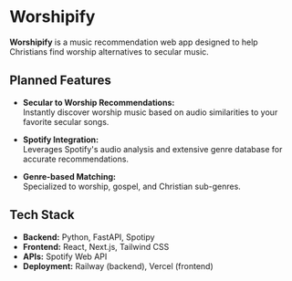 # Worshipify

**Worshipify** is a music recommendation web app designed to help Christians find worship alternatives to secular music.

## Planned Features

- **Secular to Worship Recommendations:**  
  Instantly discover worship music based on audio similarities to your favorite secular songs.

- **Spotify Integration:**  
  Leverages Spotify's audio analysis and extensive genre database for accurate recommendations.

- **Genre-based Matching:**  
  Specialized to worship, gospel, and Christian sub-genres.

## Tech Stack
- **Backend:** 
    Python, FastAPI, Spotipy
- **Frontend:** 
    React, Next.js, Tailwind CSS
- **APIs:** 
    Spotify Web API
- **Deployment:** 
    Railway (backend), Vercel (frontend)